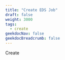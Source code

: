 ```yaml
---
title: "Create EDS Job"
draft: false
weight: 3000
tags:
  - create
geekdocNav: false
geekdocBreadcrumb: false
---
```


Create